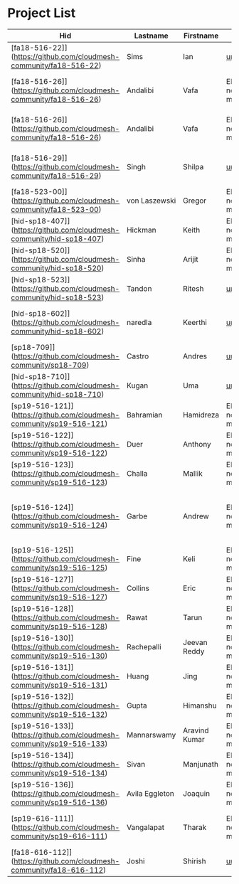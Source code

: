 # Project List

| Hid                                                                  | Lastname       | Firstname     | Url                                                                                             | Title                                                                                                                                                    |
|----------------------------------------------------------------------|----------------|---------------|-------------------------------------------------------------------------------------------------|----------------------------------------------------------------------------------------------------------------------------------------------------------|
| [fa18-516-22]](https://github.com/cloudmesh-community/fa18-516-22)   | Sims           | Ian           | [url](https://github.com/cloudmesh-community/fa18-516-22/blob/master/project-report/report.md)  | [Open API with AWS EMR and Jupyter](https://github.com/cloudmesh-community/fa18-516-22/blob/master/project-report/report.md)                             |
| [fa18-516-26]](https://github.com/cloudmesh-community/fa18-516-26)   | Andalibi       | Vafa          | ERROR: not an md file                                                                           | [Developing the virtual cluster tools in cm4 (cm4 vcluster)](https://github.com/cloudmesh-community/cm/tree/master/cm4/vcluster)                         |
| [fa18-516-26]](https://github.com/cloudmesh-community/fa18-516-26)   | Andalibi       | Vafa          | ERROR: not an md file                                                                           | [Developing the batch tool for slurm cluster in cm4 (cm4 batch)](https://github.com/cloudmesh-community/cm/tree/master/cm4/batch)                        |
| [fa18-516-29]](https://github.com/cloudmesh-community/fa18-516-29)   | Singh          | Shilpa        | [url](https://github.com/cloudmesh-community/fa18-516-29/tree/master/project-report/report.md)  | [Installation of Hadoop, Spark and Hive on AWS EC2](https://github.com/cloudmesh-community/fa18-516-29/tree/master/project-report/report.md)             |
| [fa18-523-00]](https://github.com/cloudmesh-community/fa18-523-00)   | von Laszewski  | Gregor        | ERROR: not an md file                                                                           | [ERROR: no title specified](https://github.com/cloudmesh-community/fa18-523-00/tree/master/project-report)                                               |
| [hid-sp18-407]](https://github.com/cloudmesh-community/hid-sp18-407) | Hickman        | Keith         | ERROR: not an md file                                                                           | [Virtualization on AWS with Julia](None)                                                                                                                 |
| [hid-sp18-520]](https://github.com/cloudmesh-community/hid-sp18-520) | Sinha          | Arijit        | ERROR: not an md file                                                                           | [SciKit Learn Algorithms with Rest API](https://github.com/cloudmesh-community/hid-sp18-523/tree/master/project-report)                                  |
| [hid-sp18-523]](https://github.com/cloudmesh-community/hid-sp18-523) | Tandon         | Ritesh        | [url](https://github.com/cloudmesh-community/hid-sp18-523/tree/master/project-report/report.md) | [SciKit Learn Algorithms with Rest API](https://github.com/cloudmesh-community/hid-sp18-523/tree/master/project-report/report.md)                        |
| [hid-sp18-602]](https://github.com/cloudmesh-community/hid-sp18-602) | naredla        | Keerthi       | [url](https://github.com/cloudmesh-community/hid-sp18-602/tree/master/project-report/report.md) | [Scalable Microservices to Label yelp images using Kuberenets](https://github.com/cloudmesh-community/hid-sp18-602/tree/master/project-report/report.md) |
| [sp18-709]](https://github.com/cloudmesh-community/sp18-709)         | Castro         | Andres        | [url](https://github.com/cloudmesh-community/hid-sp18-709/blob/master/project-report/report.md) | [None](https://github.com/cloudmesh-community/hid-sp18-709/blob/master/project-report/report.md)                                                         |
| [hid-sp18-710]](https://github.com/cloudmesh-community/hid-sp18-710) | Kugan          | Uma           | [url](https://github.com/cloudmesh-community/hid-sp18-710/blob/master/project-report/report.md) | [Data Exploration of Gun violence in America](https://github.com/cloudmesh-community/hid-sp18-710/blob/master/project-report/report.md)                  |
| [sp19-516-121]](https://github.com/cloudmesh-community/sp19-516-121) | Bahramian      | Hamidreza     | ERROR: not an md file                                                                           | [Cloud Workflow](None)                                                                                                                                   |
| [sp19-516-122]](https://github.com/cloudmesh-community/sp19-516-122) | Duer           | Anthony       | ERROR: not an md file                                                                           | [Cloudmesh Emr](None)                                                                                                                                    |
| [sp19-516-123]](https://github.com/cloudmesh-community/sp19-516-123) | Challa         | Mallik        | ERROR: not an md file                                                                           | [Cloud service file management with Azure Storage](https://github.com/cloudmesh-community/sp19-516-123/blob/master/project-code/docopt)                  |
| [sp19-516-124]](https://github.com/cloudmesh-community/sp19-516-124) | Garbe          | Andrew        | ERROR: not an md file                                                                           | [Azure VM Management Report (using Libcloud ASM\ARM\Azure CLI)](https://github.com/cloudmesh-community/sp19-516-124/tree/master/project-code)            |
| [sp19-516-125]](https://github.com/cloudmesh-community/sp19-516-125) | Fine           | Keli          | ERROR: not an md file                                                                           | [Cloudmesh Box Provider](None)                                                                                                                           |
| [sp19-516-127]](https://github.com/cloudmesh-community/sp19-516-127) | Collins        | Eric          | ERROR: not an md file                                                                           | [AWS VM manager](https://github.com/cloudmesh-community/sp19-516-127/blob/master/project_code/cloudmesh.newawsvm/cloudmesh/newawsvm/command/newawsvm.py) |
| [sp19-516-128]](https://github.com/cloudmesh-community/sp19-516-128) | Rawat          | Tarun         | ERROR: not an md file                                                                           | [Cloud service file management with AWS Storage](None)                                                                                                   |
| [sp19-516-130]](https://github.com/cloudmesh-community/sp19-516-130) | Rachepalli     | Jeevan Reddy  | ERROR: not an md file                                                                           | [Google Drive](https://github.com/cloudmesh/cloudmesh-storage/tree/master/cloudmesh/storage/provider/gdrive)                                             |
| [sp19-516-131]](https://github.com/cloudmesh-community/sp19-516-131) | Huang          | Jing          | ERROR: not an md file                                                                           | [ERROR: no title specified](https://github.com/hyspoc/cm/blob/master/cloudmesh/compute/libcloud/Provider.py)                                             |
| [sp19-516-132]](https://github.com/cloudmesh-community/sp19-516-132) | Gupta          | Himanshu      | ERROR: not an md file                                                                           | [cloudmesh.gcloud](None)                                                                                                                                 |
| [sp19-516-133]](https://github.com/cloudmesh-community/sp19-516-133) | Mannarswamy    | Aravind Kumar | ERROR: not an md file                                                                           | [Google VM and Storage management](None)                                                                                                                 |
| [sp19-516-134]](https://github.com/cloudmesh-community/sp19-516-134) | Sivan          | Manjunath     | ERROR: not an md file                                                                           | [AWS S3 file management using boto](None)                                                                                                                |
| [sp19-516-136]](https://github.com/cloudmesh-community/sp19-516-136) | Avila Eggleton | Joaquin       | ERROR: not an md file                                                                           | [ERROR: no title specified](https://github.com/cloudmesh-community/sp19-516-136/tree/master/project-code/cloudmesh.azure)                                |
| [sp19-616-111]](https://github.com/cloudmesh-community/sp19-616-111) | Vangalapat     | Tharak        | ERROR: not an md file                                                                           | [AWS VM Management with S3 and object Storage](https://github.com/cloudmesh/cloudmesh-objstorage)                                                        |
| [fa18-616-112]](https://github.com/cloudmesh-community/fa18-616-112) | Joshi          | Shirish       | [url](https://github.com/cloudmesh-community/sp19-616-112/blob/master/project-proposal.md)      | [ERROR: no title specified](https://github.com/cloudmesh-community/sp19-616-112/blob/master/project-proposal.md)                                         |
